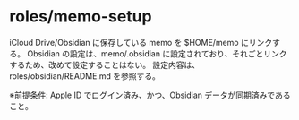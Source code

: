# roles/memo-setup
iCloud Drive/Obsidian に保存している memo を $HOME/memo にリンクする。
Obsidian の設定は、memo/.obsidian に設定されており、それごとリンクするため、改めて設定することはない。
設定内容は、roles/obsidian/README.md を参照する。

※前提条件: Apple ID でログイン済み、かつ、Obsidian データが同期済みであること。

